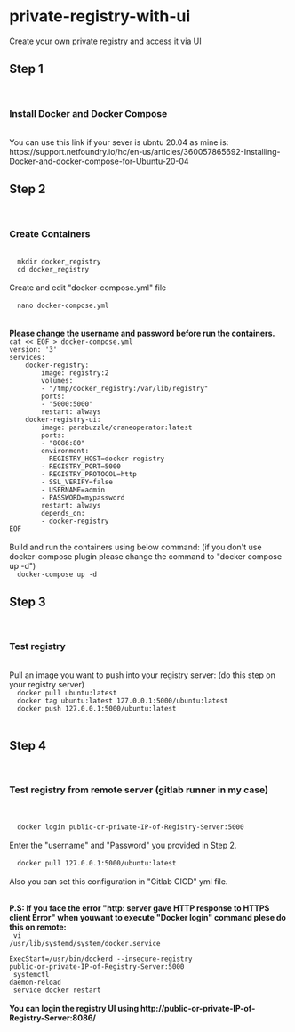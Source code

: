 # private-registry-with-ui
Create your own private registry and access it via UI
<h2> Step 1 </h2><br>
<h3> Install Docker and Docker Compose </h3>
<br>
You can use this link if your sever is ubntu 20.04 as mine is: <br>
<link>https://support.netfoundry.io/hc/en-us/articles/360057865692-Installing-Docker-and-docker-compose-for-Ubuntu-20-04</link>
<br>
<h2> Step 2 </h2><br>
<h3> Create Containers</h3>
<br>
<code>  mkdir docker_registry</code><br>
<code>  cd docker_registry</code><br><br>
Create and edit "docker-compose.yml" file <br><br>
<code>  nano docker-compose.yml</code><br>
<br><br>
<b>Please change the username and password before run the containers.</b><br>
<code>cat << EOF > docker-compose.yml
version: '3'
services:
    docker-registry:
        image: registry:2
        volumes:
        - "/tmp/docker_registry:/var/lib/registry"
        ports:
        - "5000:5000"
        restart: always
    docker-registry-ui:
        image: parabuzzle/craneoperator:latest
        ports:
        - "8086:80"
        environment:
        - REGISTRY_HOST=docker-registry
        - REGISTRY_PORT=5000
        - REGISTRY_PROTOCOL=http
        - SSL_VERIFY=false
        - USERNAME=admin
        - PASSWORD=mypassword
        restart: always
        depends_on:
        - docker-registry
EOF</code><br><br>
Build and run the containers using below command: (if you don't use docker-compose plugin please change the command to "docker compose up -d") <br>
<code>  docker-compose up -d</code>
<h2> Step 3</h2><br>
<h3> Test registry </h3>
<br>
Pull an image you want to push into your registry server: (do this step on your registry server) <br>
<code>  docker pull ubuntu:latest</code><br>
<code>  docker tag ubuntu:latest 127.0.0.1:5000/ubuntu:latest</code><br>
<code>  docker push 127.0.0.1:5000/ubuntu:latest</code><br>
<br>
<h2> Step 4</h2><br>
<h3> Test registry from remote server (gitlab runner in my case) </h3><br>
<br>
<code>  docker login public-or-private-IP-of-Registry-Server:5000</code><br><br>
Enter the "username" and "Password" you provided in Step 2. <br><br>
<code>  docker pull 127.0.0.1:5000/ubuntu:latest</code><br><br>
Also you can set this configuration in "Gitlab CICD" yml file.<br><br>

<b>P.S: If you face the error "http: server gave HTTP response to HTTPS client Error" when youwant to execute "Docker login" command plese do this on remote:</b><br>
<code>  vi /usr/lib/systemd/system/docker.service </code><br>
<code>  ExecStart=/usr/bin/dockerd --insecure-registry public-or-private-IP-of-Registry-Server:5000</code><br>
<code>  systemctl daemon-reload</code><br>
<code>  service docker restart</code><br>
<br>
<b>You can login the registry UI using http://public-or-private-IP-of-Registry-Server:8086/</b>

